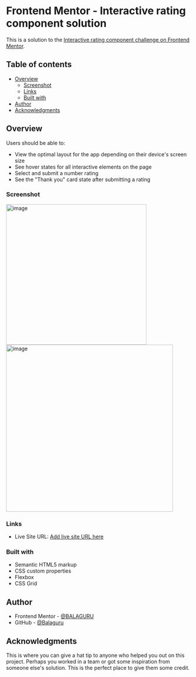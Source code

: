 # Frontend Mentor - Interactive rating component solution

This is a solution to the [Interactive rating component challenge on Frontend Mentor](https://www.frontendmentor.io/challenges/interactive-rating-component-koxpeBUmI). 

## Table of contents

- [Overview](#overview)
  - [Screenshot](#screenshot)
  - [Links](#links)
  - [Built with](#built-with)
- [Author](#author)
- [Acknowledgments](#acknowledgments)

## Overview
Users should be able to:

- View the optimal layout for the app depending on their device's screen size
- See hover states for all interactive elements on the page
- Select and submit a number rating
- See the "Thank you" card state after submitting a rating

### Screenshot

<img width="381" alt="image" src="https://user-images.githubusercontent.com/75660556/179502821-28ba910d-df14-4246-ad49-5e6429160ac4.png">
<img width="453" alt="image" src="https://user-images.githubusercontent.com/75660556/179501305-6d0d4cf8-4a61-4c84-964d-68add8845be4.png">

### Links

- Live Site URL: [Add live site URL here](https://your-live-site-url.com)

### Built with

- Semantic HTML5 markup
- CSS custom properties
- Flexbox
- CSS Grid

## Author

- Frontend Mentor - [@BALAGURU](https://www.frontendmentor.io/profile/Balagurusiva)
- GitHub - [@Balaguru](https://www.github.com/Balagurusiva)

## Acknowledgments

This is where you can give a hat tip to anyone who helped you out on this project. Perhaps you worked in a team or got some inspiration from someone else's solution. This is the perfect place to give them some credit.
